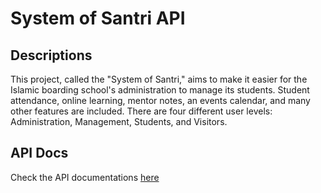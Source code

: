 # System of Santri API

## Descriptions

This project, called the "System of Santri," aims to make it easier for the Islamic boarding school's administration to manage its students. Student attendance, online learning, mentor notes, an events calendar, and many other features are included. There are four different user levels: Administration, Management, Students, and Visitors.

## API Docs

Check the API documentations [here](https://documenter.getpostman.com/view/24028843/2s93mATzGj)

